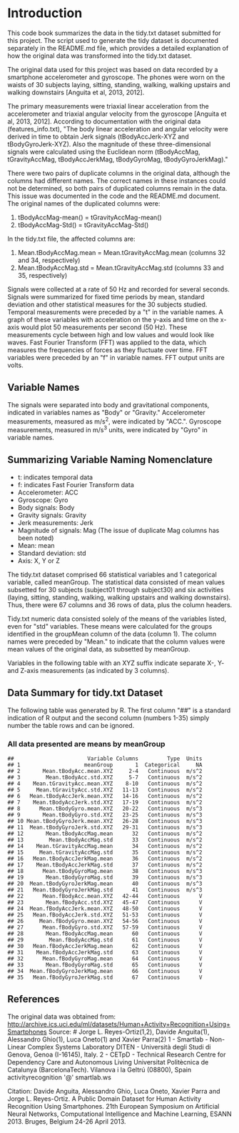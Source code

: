 Introduction
============

This code book summarizes the data in the tidy.txt dataset submitted for this project. The script used to generate the tidy dataset is documented separately in the README.md file, which provides a detailed explanation of how the original data was transformed into the tidy.txt dataset.

The original data used for this project was based on data recorded by a smartphone accelerometer and gyroscope. The phones were worn on the waists of 30 subjects laying, sitting, standing, walking, walking upstairs and walking downstairs [Anguita et al, 2013, 2012].

The primary measurements were triaxial linear acceleration from the accelerometer and triaxial angular velocity from the gyroscope [Anguita et al, 2013, 2012]. According to documentation with the original data (features\_info.txt), "The body linear acceleration and angular velocity were derived in time to obtain Jerk signals (tBodyAccJerk-XYZ and tBodyGyroJerk-XYZ). Also the magnitude of these three-dimensional signals were calculated using the Euclidean norm (tBodyAccMag, tGravityAccMag, tBodyAccJerkMag, tBodyGyroMag, tBodyGyroJerkMag)."

There were two pairs of duplicate columns in the original data, although the columns had different names. The correct names in these instances could not be determined, so both pairs of duplicated columns remain in the data. This issue was documented in the code and the README.md document. The original names of the duplicated columns were:

1.  tBodyAccMag-mean() = tGravityAccMag-mean()
2.  tBodyAccMag-Std() = tGravityAccMag-Std()

In the tidy.txt file, the affected columns are:

1.  Mean.tBodyAccMag.mean = Mean.tGravityAccMag.mean (columns 32 and 34, respectively)
2.  Mean.tBodyAccMag.std = Mean.tGravityAccMag.std (columns 33 and 35, respectively)

Signals were collected at a rate of 50 Hz and recorded for several seconds. Signals were summarized for fixed time periods by mean, standard deviation and other statistical measures for the 30 subjects studied. Temporal measurements were preceded by a "t" in the variable names. A graph of these variables with acceleration on the y-axis and time on the x-axis would plot 50 measurements per second (50 Hz). These measurements cycle between high and low values and would look like waves. Fast Fourier Transform (FFT) was applied to the data, which measures the frequencies of forces as they fluctuate over time. FFT variables were preceded by an "f" in variable names. FFT output units are volts.

Variable Names
--------------

The signals were separated into body and gravitational components, indicated in variables names as "Body" or "Gravity." Accelerometer measurements, measured as m/s<sup>2</sup>, were indicated by "ACC.". Gyroscope measurements, measured in m/s<sup>3</sup> units, were indicated by "Gyro" in variable names.

Summarizing Variable Naming Nomenclature
----------------------------------------

-   t: indicates temporal data
-   f: indicates Fast Fourier Transform data
-   Accelerometer: ACC
-   Gyroscope: Gyro
-   Body signals: Body
-   Gravity signals: Gravity
-   Jerk measurements: Jerk
-   Magnitude of signals: Mag (The issue of duplicate Mag columns has been noted)
-   Mean: mean
-   Standard deviation: std
-   Axis: X, Y or Z

The tidy.txt dataset comprised 66 statistical variables and 1 categorical variable, called meanGroup. The statistical data consisted of mean values subsetted for 30 subjects (subject01 through subject30) and six activities (laying, sitting, standing, walking, walking upstairs and walking downstairs). Thus, there were 67 columns and 36 rows of data, plus the column headers.

Tidy.txt numeric data consisted solely of the means of the variables listed, even for "std" variables. These means were calculated for the groups identified in the groupMean column of the data (column 1). The column names were preceded by "Mean." to indicate that the column values were mean values of the original data, as subsetted by meanGroup.

Variables in the following table with an XYZ suffix indicate separate X-, Y- and Z-axis measurements (as indicated by 3 columns).

Data Summary for tidy.txt Dataset
---------------------------------

The following table was generated by R. The first column "\#\#" is a standard indication of R output and the second column (numbers 1-35) simply number the table rows and can be ignored.

### All data presented are means by meanGroup

    ##                       Variable Columns         Type  Units
    ## 1                    meanGroup       1  Categorical     NA
    ## 2       Mean.tBodyAcc.mean.XYZ     2-4   Continuous  m/s^2
    ## 3        Mean.tBodyAcc.std.XYZ     5-7   Continuous  m/s^2
    ## 4    Mean.tGravityAcc.mean.XYZ    8-10   Continuous  m/s^2
    ## 5     Mean.tGravityAcc.std.XYZ   11-13   Continuous  m/s^2
    ## 6   Mean.tBodyAccJerk.mean.XYZ   14-16   Continuous  m/s^2
    ## 7    Mean.tBodyAccJerk.std.XYZ   17-19   Continuous  m/s^2
    ## 8      Mean.tBodyGyro.mean.XYZ   20-22   Continuous  m/s^3
    ## 9       Mean.tBodyGyro.std.XYZ   23-25   Continuous  m/s^3
    ## 10 Mean.tBodyGyroJerk.mean.XYZ   26-28   Continuous  m/s^3
    ## 11  Mean.tBodyGyroJerk.std.XYZ   29-31   Continuous  m/s^3
    ## 12       Mean.tBodyAccMag.mean      32   Continuous  m/s^2
    ## 13        Mean.tBodyAccMag.std      33   Continuous  m/s^2
    ## 14    Mean.tGravityAccMag.mean      34   Continuous  m/s^2
    ## 15     Mean.tGravityAccMag.std      35   Continuous  m/s^2
    ## 16   Mean.tBodyAccJerkMag.mean      36   Continuous  m/s^2
    ## 17    Mean.tBodyAccJerkMag.std      37   Continuous  m/s^2
    ## 18      Mean.tBodyGyroMag.mean      38   Continuous  m/s^3
    ## 19       Mean.tBodyGyroMag.std      39   Continuous  m/s^3
    ## 20  Mean.tBodyGyroJerkMag.mean      40   Continuous  m/s^3
    ## 21   Mean.tBodyGyroJerkMag.std      41   Continuous  m/s^3
    ## 22      Mean.fBodyAcc.mean.XYZ   42-44   Continuous      V
    ## 23       Mean.fBodyAcc.std.XYZ   45-47   Continuous      V
    ## 24  Mean.fBodyAccJerk.mean.XYZ   48-50   Continuous      V
    ## 25   Mean.fBodyAccJerk.std.XYZ   51-53   Continuous      V
    ## 26     Mean.fBodyGyro.mean.XYZ   54-56   Continuous      V
    ## 27      Mean.fBodyGyro.std.XYZ   57-59   Continuous      V
    ## 28       Mean.fBodyAccMag.mean      60   Continuous      V
    ## 29        Mean.fBodyAccMag.std      61   Continuous      V
    ## 30   Mean.fBodyAccJerkMag.mean      62   Continuous      V
    ## 31    Mean.fBodyAccJerkMag.std      63   Continuous      V
    ## 32      Mean.fBodyGyroMag.mean      64   Continuous      V
    ## 33       Mean.fBodyGyroMag.std      65   Continuous      V
    ## 34  Mean.fBodyGyroJerkMag.mean      66   Continuous      V
    ## 35   Mean.fBodyGyroJerkMag.std      67   Continuous      V

References
----------

The original data was obtained from: <http://archive.ics.uci.edu/ml/datasets/Human+Activity+Recognition+Using+Smartphones> Source: \# Jorge L. Reyes-Ortiz(1,2), Davide Anguita(1), Alessandro Ghio(1), Luca Oneto(1) and Xavier Parra(2) 1 - Smartlab - Non-Linear Complex Systems Laboratory DITEN - Università degli Studi di Genova, Genoa (I-16145), Italy. 2 - CETpD - Technical Research Centre for Dependency Care and Autonomous Living Universitat Politècnica de Catalunya (BarcelonaTech). Vilanova i la Geltrú (08800), Spain activityrecognition '@' smartlab.ws

Citation: Davide Anguita, Alessandro Ghio, Luca Oneto, Xavier Parra and Jorge L. Reyes-Ortiz. A Public Domain Dataset for Human Activity Recognition Using Smartphones. 21th European Symposium on Artificial Neural Networks, Computational Intelligence and Machine Learning, ESANN 2013. Bruges, Belgium 24-26 April 2013.
